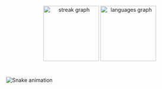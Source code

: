 <br clear="both">

<div align="center">
  <img src="https://streak-stats.demolab.com?user=jav1212&locale=en&mode=daily&theme=github_dark&hide_border=false&border_radius=15&date_format=M%20j%5B,%20Y%5D&order=3" height="150" alt="streak graph"  />
  <img src="https://github-readme-stats.vercel.app/api/top-langs?username=jav1212&locale=en&hide_title=false&layout=compact&card_width=320&langs_count=7&theme=github_dark&hide_border=true&order=2" height="150" alt="languages graph"  />
</div>

###

<br clear="both">

<img src="https://raw.githubusercontent.com/jav1212/jav1212/output/snake.svg" alt="Snake animation" />

###